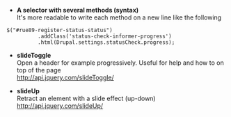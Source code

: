 * **A selector with several methods (syntax)**   
It's more readable to write each method on a new line like the following
```
$("#rue89-register-status-status")
          .addClass('status-check-informer-progress')
          .html(Drupal.settings.statusCheck.progress);
```

* **slideToggle**   
Open a header for example progressively. Useful for help and how to on top of the page  
http://api.jquery.com/slideToggle/

* **slideUp**   
Retract an element with a slide effect (up-down)   
http://api.jquery.com/slideUp/